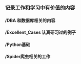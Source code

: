### 记录工作和学习中有价值的内容

#### /DBA 和数据库相关的内容
#### /Excellent_Cases 认真研习过的例子
#### /Python基础
#### /Spider爬虫相关的工作